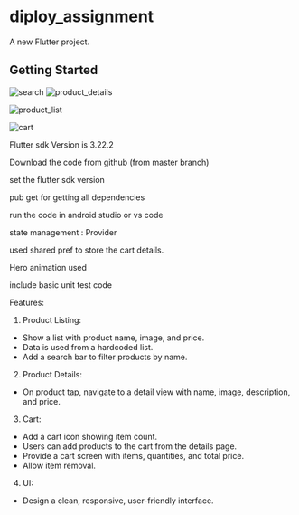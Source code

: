 # diploy_assignment

A new Flutter project.

## Getting Started
![search](https://github.com/user-attachments/assets/45834120-1a92-4572-94d0-b2c561afbe47)
![product_details](https://github.com/user-attachments/assets/cbce96f4-1fbc-45a1-9789-57e5550b7109)

![product_list](https://github.com/user-attachments/assets/951bdf46-7fc1-4398-8811-34da50f75733)

![cart](https://github.com/user-attachments/assets/f0d4332a-e1ca-4fe8-b3ff-92825d0ff68d)

Flutter sdk Version is 3.22.2


Download the code from github (from master branch)


set the flutter sdk version 

pub get for getting all dependencies

run the code in android studio or vs code 


state management : Provider

used shared pref to store the cart details.

Hero animation used 

include basic unit test code

Features:
1. Product Listing: 
 - Show a list with product name, image, and price. 
 - Data is used from a hardcoded list. 
 - Add a search bar to filter products by name.
2. Product Details: 
 - On product tap, navigate to a detail view with name, image, description, and price.
3. Cart: 
 - Add a cart icon showing item count. 
 - Users can add products to the cart from the details page. 
 - Provide a cart screen with items, quantities, and total price. 
 - Allow item removal.
4. UI: 
 - Design a clean, responsive, user-friendly interface.

